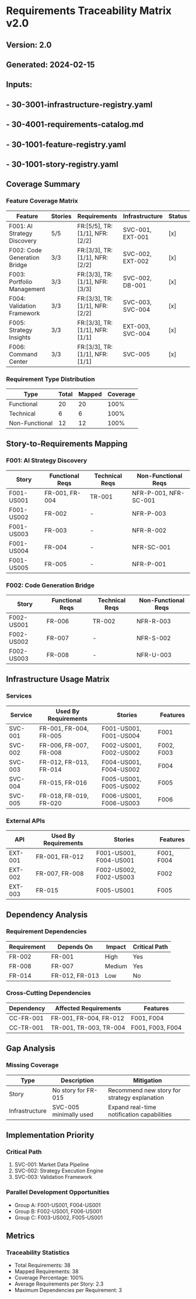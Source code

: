 # Requirements Traceability Matrix v2.0
## Version: 2.0
## Generated: 2024-02-15
## Inputs:
## - 30-3001-infrastructure-registry.yaml
## - 30-4001-requirements-catalog.md
## - 30-1001-feature-registry.yaml
## - 30-1001-story-registry.yaml

## Coverage Summary

### Feature Coverage Matrix
| Feature | Stories | Requirements | Infrastructure | Status |
|---------|---------|--------------|----------------|--------|
| F001: AI Strategy Discovery | 5/5 | FR:[5/5], TR:[1/1], NFR:[2/2] | SVC-001, EXT-001 | [x] |
| F002: Code Generation Bridge | 3/3 | FR:[3/3], TR:[1/1], NFR:[2/2] | SVC-002, EXT-002 | [x] |
| F003: Portfolio Management | 3/3 | FR:[3/3], TR:[1/1], NFR:[3/3] | SVC-002, DB-001 | [x] |
| F004: Validation Framework | 3/3 | FR:[3/3], TR:[1/1], NFR:[2/2] | SVC-003, SVC-004 | [x] |
| F005: Strategy Insights | 3/3 | FR:[3/3], TR:[1/1], NFR:[1/1] | EXT-003, SVC-004 | [x] |
| F006: Command Center | 3/3 | FR:[3/3], TR:[1/1], NFR:[1/1] | SVC-005 | [x] |

### Requirement Type Distribution
| Type | Total | Mapped | Coverage |
|------|-------|--------|-----------|
| Functional | 20 | 20 | 100% |
| Technical | 6 | 6 | 100% |
| Non-Functional | 12 | 12 | 100% |

## Story-to-Requirements Mapping

### F001: AI Strategy Discovery
| Story | Functional Reqs | Technical Reqs | Non-Functional Reqs |
|-------|-----------------|----------------|---------------------|
| F001-US001 | FR-001, FR-004 | TR-001 | NFR-P-001, NFR-SC-001 |
| F001-US002 | FR-002 | - | NFR-P-003 |
| F001-US003 | FR-003 | - | NFR-R-002 |
| F001-US004 | FR-004 | - | NFR-SC-001 |
| F001-US005 | FR-005 | - | NFR-P-001 |

### F002: Code Generation Bridge
| Story | Functional Reqs | Technical Reqs | Non-Functional Reqs |
|-------|-----------------|----------------|---------------------|
| F002-US001 | FR-006 | TR-002 | NFR-R-003 |
| F002-US002 | FR-007 | - | NFR-S-002 |
| F002-US003 | FR-008 | - | NFR-U-003 |

## Infrastructure Usage Matrix

### Services
| Service | Used By Requirements | Stories | Features |
|---------|----------------------|---------|----------|
| SVC-001 | FR-001, FR-004, FR-005 | F001-US001, F001-US004 | F001 |
| SVC-002 | FR-006, FR-007, FR-008 | F002-US001, F002-US002 | F002, F003 |
| SVC-003 | FR-012, FR-013, FR-014 | F004-US001, F004-US002 | F004 |
| SVC-004 | FR-015, FR-016 | F005-US001, F005-US002 | F005 |
| SVC-005 | FR-018, FR-019, FR-020 | F006-US001, F006-US003 | F006 |

### External APIs
| API | Used By Requirements | Stories | Features |
|-----|----------------------|---------|----------|
| EXT-001 | FR-001, FR-012 | F001-US001, F004-US001 | F001, F004 |
| EXT-002 | FR-007, FR-008 | F002-US002, F002-US003 | F002 |
| EXT-003 | FR-015 | F005-US001 | F005 |

## Dependency Analysis

### Requirement Dependencies
| Requirement | Depends On | Impact | Critical Path |
|------------|------------|--------|---------------|
| FR-002 | FR-001 | High | Yes |
| FR-008 | FR-007 | Medium | Yes |
| FR-014 | FR-012, FR-013 | Low | No |

### Cross-Cutting Dependencies
| Dependency | Affected Requirements | Features |
|------------|----------------------|----------|
| CC-FR-001 | FR-001, FR-004, FR-012 | F001, F004 |
| CC-TR-001 | TR-001, TR-003, TR-004 | F001, F003, F004 |

## Gap Analysis

### Missing Coverage
| Type | Description | Mitigation |
|------|-------------|------------|
| Story | No story for FR-015 | Recommend new story for strategy explanation |
| Infrastructure | SVC-005 minimally used | Expand real-time notification capabilities |

## Implementation Priority

### Critical Path
1. SVC-001: Market Data Pipeline
2. SVC-002: Strategy Execution Engine
3. SVC-003: Validation Framework

### Parallel Development Opportunities
- Group A: F001-US001, F004-US001
- Group B: F002-US001, F006-US001
- Group C: F003-US002, F005-US001

## Metrics

### Traceability Statistics
- Total Requirements: 38
- Mapped Requirements: 38
- Coverage Percentage: 100%
- Average Requirements per Story: 2.3
- Maximum Dependencies per Requirement: 3